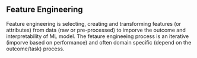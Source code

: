 ## Feature Engineering

Feature engineering is selecting, creating and transforming features (or attributes) from data (raw or pre-processed) to imporve the outcome and interpretability of ML model. The fetaure engineeing process is an iterative (imporve based on performance) and often domain specific (depend on the outcome/task) process.